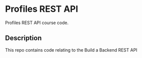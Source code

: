 # Profiles REST API

Profiles REST API course code.

## Description
This repo  contains code relating to the Build a Backend REST API